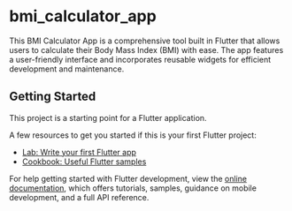 # bmi_calculator_app

This BMI Calculator App is a comprehensive tool built in Flutter that allows users to calculate their Body Mass Index (BMI) with ease. The app features a user-friendly interface and incorporates reusable widgets for efficient development and maintenance.

## Getting Started

This project is a starting point for a Flutter application.

A few resources to get you started if this is your first Flutter project:

- [Lab: Write your first Flutter app](https://docs.flutter.dev/get-started/codelab)
- [Cookbook: Useful Flutter samples](https://docs.flutter.dev/cookbook)

For help getting started with Flutter development, view the
[online documentation](https://docs.flutter.dev/), which offers tutorials,
samples, guidance on mobile development, and a full API reference.
